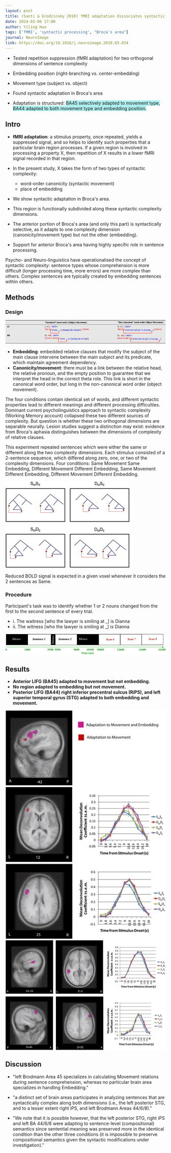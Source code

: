 ```yaml
---
layout: post
title: (Santi & Grodzinsky 2010) fMRI adaptation dissociates syntactic complexity dimensions
date: 2024-03-06 17:00
author: Yiling Huo
tags: ['fMRI', 'syntactic processing', "Broca's area"]
journal: NeuroImage
link: https://doi.org/10.1016/j.neuroimage.2010.03.034
---
```


- Tested repetition suppression (fMRI adaptation) for two orthogonal dimensions of sentence complexity
- Embedding position (right-branching vs. center-embedding)
- Movement type (subject vs. object)

- Found syntactic adaptation in Broca's area
- Adaptation is structured: <span style="background-color:paleturquoise;">BA45 selectively adapted to movement type, BA44 adapted to both movement type and embedding position. </span>

## Intro

- **fMRI adaptation**: a stimulus property, once repeated, yields a suppressed signal, and so helps to identify such properties that a particular brain region processes. If a given region is involved in processing a property X, then repetition of X results in a lower fMRI signal recorded in that region. 
- In the present study, X takes the form of two types of syntactic complexity:
    - word-order canonicity (syntactic movement)
    - place of embedding

- We show syntactic adaptation in Broca's area.
- This region is functionally subdivided along these syntactic complexity dimensions.
- The anterior portion of Broca's area (and only this part) is syntactically selective, as it adapts to one complexity dimension (canonicity/movement type) but not the other (embedding). 

- Support for anterior Broca's area having highly specific role in sentence processing. 

Psycho- and Neuro-linguistics have operationalised the concept of syntactic complexity: sentence types whose comprehension is more difficult (longer processing time, more errors) are more complex than others. Complex sentences are typically created by embedding sentences within others. 

## Methods

### Design

![design](/img/articles-phd/santi-2010-1.jpg)

- **Embedding**: embedded relative clauses that modify the subject of the main clause intervene between the main subject and its predicate, which maintain agreement dependency. 
- **Canonicity/movement**: there must be a link between the relative head, the relative pronoun, and the empty position to guarantee that we interpret the head in the correct theta role. This link is short in the canonical word order, but long in the non-canonical word order (object movement). 

The four conditions contain identical set of words, and different syntactic properties lead to different meanings and different processing difficulties. Dominant current psycholinguistics approach to syntactic complexity (Working Memory account) collapsed these two different sources of complexity. But question is whether these two orthogonal dimensions are separable neurally. Lesion studies suggest a distinction may exist: evidence from Broca's aphasia distinguishes between the dimensions of complexity of relative clauses. 

This experiment repeated sentences which were either the same or different along the two complexity dimensions. Each stimulus consisted of a 2-sentence sequence, which differed along zero, one, or two of the complexity dimensions. Four conditions: Same Movement Same Embedding, Different Movement Different Embedding, Same Movement Different Embedding, Different Movement Different Embedding. 

![design2](/img/articles-phd/santi-2010-2.jpg)

Reduced BOLD signal is expected in a given voxel whenever it considers the 2 sentences as Same. 

### Procedure

Participant's task was to identify whether 1 or 2 nouns changed from the first to the second sentence of every trial. 

- i. The waitress [who the lawyer is smiling at _] is Dianna
- ii. The witness [who the lawyer is smiling at _] is Dianna

![procedure](/img/articles-phd/santi-2010-3.jpg)

## Results

- **Anterior LIFG (BA45) adapted to movement but not embedding.**
- **No region adapted to embedding but not movement.**
- **Posterior LIFG (BA44) right inferior precentral sulcus (RiPS), and left superior temporal gyrus (STG) adapted to both embedding and movement.**

![result1](/img/articles-phd/santi-2010-4.jpg)
![result2](/img/articles-phd/santi-2010-5.jpg)

## Discussion

- "left Brodmann Area 45 specializes in calculating Movement relations during sentence comprehension, whereas no particular brain area specializes in handling Embedding."
- "a distinct set of brain areas participates in analyzing sentences that are syntactically complex along both dimensions (i.e., the left posterior STG, and to a lesser extent right iPS, and left Brodmann Areas 44/6/8)."

- "We note that it is possible however, that the left posterior STG, right iPS and left BA 44/6/8 were adapting to sentence-level (compositional) semantics since sentential meaning was preserved more in the identical condition than the other three conditions (it is impossible to preserve compositional semantics given the syntactic modifications under investigation)."